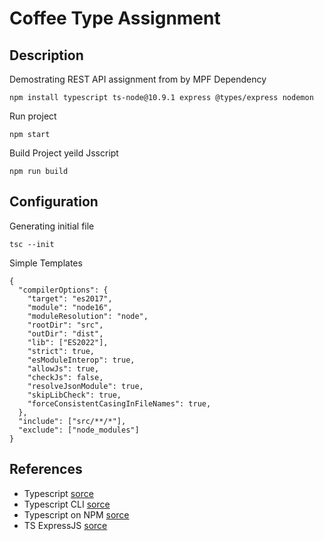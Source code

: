 # Coffee Type Assignment

## Description
Demostrating REST API assignment from by MPF
Dependency
```
npm install typescript ts-node@10.9.1 express @types/express nodemon
```
Run project
```
npm start
```
Build Project yeild Jsscript
```
npm run build
```
## Configuration
Generating initial file
```
tsc --init
```
Simple Templates 
```
{
  "compilerOptions": {
    "target": "es2017",
    "module": "node16",
    "moduleResolution": "node",
    "rootDir": "src",
    "outDir": "dist",
    "lib": ["ES2022"],
    "strict": true,
    "esModuleInterop": true,
    "allowJs": true,
    "checkJs": false,
    "resolveJsonModule": true,
    "skipLibCheck": true,
    "forceConsistentCasingInFileNames": true,
  },
  "include": ["src/**/*"],
  "exclude": ["node_modules"]
}
```
## References
- Typescript [sorce](https://www.typescriptlang.org/)
- Typescript CLI [sorce](https://www.typescriptlang.org/docs/handbook/compiler-options.html#compiler-options)
- Typescript on NPM [sorce](https://www.npmjs.com/package/typescript)
- TS ExpressJS [sorce](https://www.npmjs.com/package/@types/express)